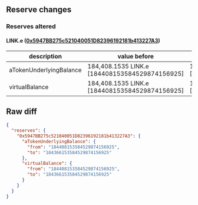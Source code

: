 ## Reserve changes

### Reserves altered

#### LINK.e ([0x5947BB275c521040051D82396192181b413227A3](https://snowtrace.io/address/0x5947BB275c521040051D82396192181b413227A3))

| description | value before | value after |
| --- | --- | --- |
| aTokenUnderlyingBalance | 184,408.1535 LINK.e [184408153584529874156925] | 184,366.1535 LINK.e [184366153584529874156925] |
| virtualBalance | 184,408.1535 LINK.e [184408153584529874156925] | 184,366.1535 LINK.e [184366153584529874156925] |


## Raw diff

```json
{
  "reserves": {
    "0x5947BB275c521040051D82396192181b413227A3": {
      "aTokenUnderlyingBalance": {
        "from": "184408153584529874156925",
        "to": "184366153584529874156925"
      },
      "virtualBalance": {
        "from": "184408153584529874156925",
        "to": "184366153584529874156925"
      }
    }
  }
}
```